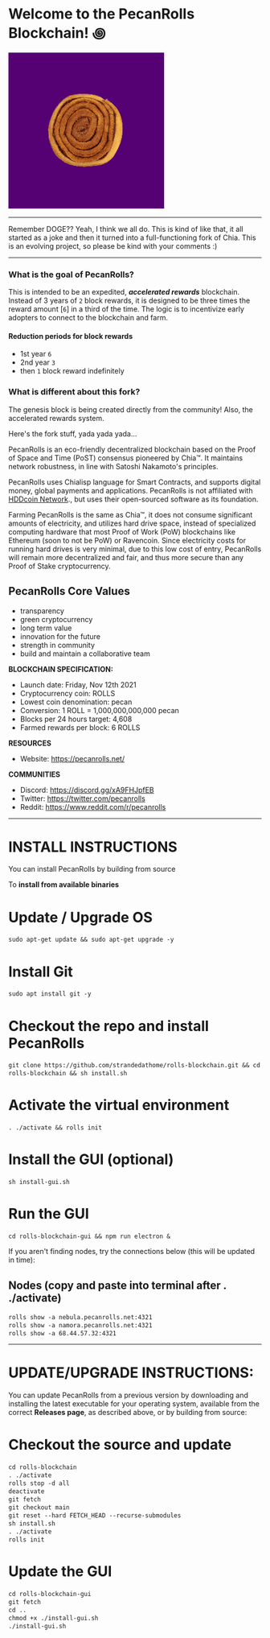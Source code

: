 # Welcome to the PecanRolls Blockchain! ꩜

![spinning pecan roll gif](https://github.com/strandedathome/rolls-blockchain/blob/main/spinning-pecan-roll.gif)

***********************************************
Remember DOGE?? Yeah, I think we all do. This is kind of like that, it all started as a joke and then it turned into a full-functioning fork of Chia. This is an evolving project, so please be kind with your comments :)
***********************************************

### What is the goal of PecanRolls?

This is intended to be an expedited, _**accelerated rewards**_ blockchain. Instead of 3 years of `2` block rewards, it is designed to be three times the reward amount [`6`] in a third of the time. The logic is to incentivize early adopters to connect to the blockchain and farm.

#### Reduction periods for block rewards
* 1st year `6`
* 2nd year `3`
* then `1` block reward indefinitely

### What is different about this fork?

The genesis block is being created directly from the community! Also, the accelerated rewards system.

Here's the fork stuff, yada yada yada...

PecanRolls is an eco-friendly decentralized blockchain based on the Proof of Space and Time (PoST) consensus pioneered by Chia™. It maintains network robustness, in line with Satoshi Nakamoto's principles.

PecanRolls uses Chialisp language for Smart Contracts, and supports digital money, global payments and applications. PecanRolls is not affiliated with [HDDcoin Network](https://hddcoin.org/)., but uses their open-sourced software as its foundation.

Farming PecanRolls is the same as Chia™, it does not consume significant amounts of electricity, and utilizes hard drive space, instead of specialized computing hardware that most Proof of Work (PoW) blockchains like Ethereum (soon to not be PoW) or Ravencoin. Since electricity costs for running hard drives is very minimal, due to this low cost of entry, PecanRolls will remain more decentralized and fair, and thus more secure than any Proof of Stake cryptocurrency.

## PecanRolls Core Values
* transparency
* green cryptocurrency
* long term value
* innovation for the future
* strength in community
* build and maintain a collaborative team


**BLOCKCHAIN SPECIFICATION:**
- Launch date: Friday, Nov 12th 2021
- Cryptocurrency coin: ROLLS
- Lowest coin denomination: pecan
- Conversion: 1 ROLL = 1,000,000,000,000 pecan
- Blocks per 24 hours target: 4,608
- Farmed rewards per block: 6 ROLLS

**RESOURCES**
- Website: https://pecanrolls.net/

**COMMUNITIES**
- Discord: https://discord.gg/xA9FHJpfEB
- Twitter: https://twitter.com/pecanrolls
- Reddit: https://www.reddit.com/r/pecanrolls

***********************************************
# INSTALL INSTRUCTIONS

You can install PecanRolls by building from source

To **install from available binaries**

# Update / Upgrade OS
```
sudo apt-get update && sudo apt-get upgrade -y
```
# Install Git
```
sudo apt install git -y
```
# Checkout the repo and install PecanRolls
```
git clone https://github.com/strandedathome/rolls-blockchain.git && cd rolls-blockchain && sh install.sh
```
# Activate the virtual environment
```
. ./activate && rolls init
```
# Install the GUI (optional)
```
sh install-gui.sh
```
# Run the GUI
```
cd rolls-blockchain-gui && npm run electron &
```

If you aren't finding nodes, try the connections below (this will be updated in time):

## Nodes (copy and paste into terminal after . ./activate)
```
rolls show -a nebula.pecanrolls.net:4321
rolls show -a namora.pecanrolls.net:4321
rolls show -a 68.44.57.32:4321
```

***********************************************
# UPDATE/UPGRADE INSTRUCTIONS:

You can update PecanRolls from a previous version by downloading and installing the latest executable for your operating system, available from the correct **Releases page**, as described above, or by building from source:


# Checkout the source and update
```
cd rolls-blockchain
. ./activate
rolls stop -d all
deactivate
git fetch
git checkout main
git reset --hard FETCH_HEAD --recurse-submodules
sh install.sh
. ./activate
rolls init
```
# Update the GUI
```
cd rolls-blockchain-gui
git fetch
cd ..
chmod +x ./install-gui.sh
./install-gui.sh
```

